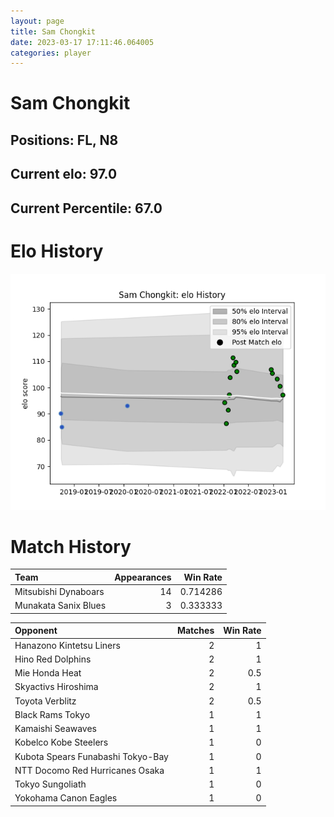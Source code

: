 ```yaml
---  
layout: page  
title: Sam Chongkit  
date: 2023-03-17 17:11:46.064005  
categories: player  
---
```

# Sam Chongkit

## Positions: FL, N8

## Current elo: 97.0

## Current Percentile: 67.0

# Elo History


![elo history](history_SamChongkit.png)
# Match History


| Team                 |   Appearances |   Win Rate |
|:---------------------|--------------:|-----------:|
| Mitsubishi Dynaboars |            14 |   0.714286 |
| Munakata Sanix Blues |             3 |   0.333333 |

| Opponent                          |   Matches |   Win Rate |
|:----------------------------------|----------:|-----------:|
| Hanazono Kintetsu Liners          |         2 |        1   |
| Hino Red Dolphins                 |         2 |        1   |
| Mie Honda Heat                    |         2 |        0.5 |
| Skyactivs Hiroshima               |         2 |        1   |
| Toyota Verblitz                   |         2 |        0.5 |
| Black Rams Tokyo                  |         1 |        1   |
| Kamaishi Seawaves                 |         1 |        1   |
| Kobelco Kobe Steelers             |         1 |        0   |
| Kubota Spears Funabashi Tokyo-Bay |         1 |        0   |
| NTT Docomo Red Hurricanes Osaka   |         1 |        1   |
| Tokyo Sungoliath                  |         1 |        0   |
| Yokohama Canon Eagles             |         1 |        0   |